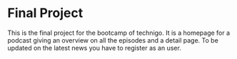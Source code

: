 # Final Project

This is the final project for the bootcamp of technigo. It is a homepage for a podcast giving an overview on all the episodes and a detail page. To be updated on the latest news you have to register as an user. 

